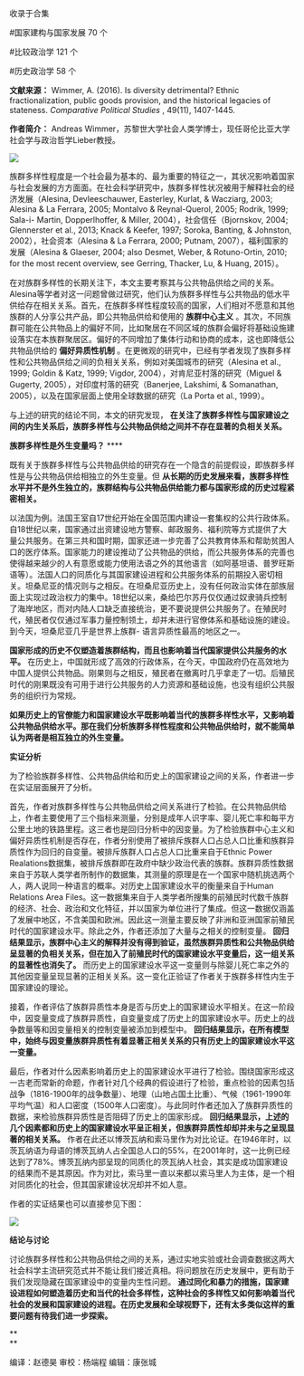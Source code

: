 

收录于合集

#国家建构与国家发展 70 个

#比较政治学 121 个

#历史政治学 58 个

**文献来源：** Wimmer, A. (2016). Is diversity detrimental? Ethnic
fractionalization, public goods provision, and the historical legacies of
stateness. _Comparative Political Studies_ , 49(11), 1407-1445.

  

 **作者简介：** Andreas Wimmer，苏黎世大学社会人类学博士，现任哥伦比亚大学社会学与政治哲学Lieber教授。

![](/images/69/2.png)

  

族群多样性程度是一个社会最为基本的、最为重要的特征之一，其状况影响着国家与社会发展的方方面面。在社会科学研究中，族群多样性状况被用于解释社会的经济发展（Alesina,
Devleeschauwer, Easterley, Kurlat, & Wacziarg, 2003; Alesina & La Ferrara,
2005; Montalvo & Reynal-Querol, 2005; Rodrik, 1999; Sala-i- Martin,
Dopperlhoffer, & Miller, 2004），社会信任（Bjornskov, 2004; Glennerster et al., 2013;
Knack & Keefer, 1997; Soroka, Banting, & Johnston, 2002），社会资本（Alesina & La
Ferrara, 2000; Putnam, 2007），福利国家的发展（Alesina & Glaeser, 2004; also Desmet,
Weber, & Rotuno-Ortin, 2010; for the most recent overview, see Gerring,
Thacker, Lu, & Huang, 2015）。

  

在对族群多样性的长期关注下，本文主要考察其与公共物品供给之间的关系。Alesina等学者对这一问题曾做过研究，他们认为族群多样性与公共物品的低水平供给存在相关关系。首先，在族群多样性程度较高的国家，人们相对不愿意和其他族群的人分享公共产品，即公共物品供给和使用的
**族群中心主义**
。其次，不同族群可能在公共物品上的偏好不同，比如聚居在不同区域的族群会偏好将基础设施建设落实在本族群聚居区。偏好的不同增加了集体行动和协商的成本，这也即降低公共物品供给的
**偏好异质性机制** 。在更微观的研究中，已经有学者发现了族群多样性和公共物品供给之间的负相关关系，例如对美国城市的研究（Alesina et al.,
1999; Goldin & Katz, 1999; Vigdor, 2004），对肯尼亚村落的研究（Miguel & Gugerty,
2005），对印度村落的研究（Banerjee, Lakshimi, & Somanathan, 2005），以及在国家层面上使用全球数据的研究（La
Porta et al., 1999）。

  

与上述的研究的结论不同，本文的研究发现， **在关注了族群多样性与国家建设之间的内生关系后，族群多样性与公共物品供给之间并不存在显著的负相关关系。**

  

 **族群多样性是外生变量吗？** ****

既有关于族群多样性与公共物品供给的研究存在一个隐含的前提假设，即族群多样性是与公共物品供给相独立的外生变量。但
**从长期的历史发展来看，族群多样性水平并不是外生独立的，族群结构与公共物品供给能力都与国家形成的历史过程紧密相关。**

  

以法国为例。法国王室自17世纪开始在全国范围内建设一套集权的公共行政体系。自18世纪以来，国家通过出资建设地方警察、邮政服务、福利院等方式提供了大量公共服务。在第三共和国时期，国家还进一步完善了公共教育体系和帮助贫困人口的医疗体系。国家能力的建设推动了公共物品的供给，而公共服务体系的完善也使得越来越少的人有意愿或能力使用法语之外的其他语言（如阿基坦语、普罗旺斯语等）。法国人口的同质化与其国家建设进程和公共服务体系的前期投入密切相关。坦桑尼亚的情况则与之相反。在坦桑尼亚历史上，没有任何政治实体在部族层面上实现过政治权力的集中。18世纪以来，桑给巴尔苏丹仅仅通过奴隶骑兵控制了海岸地区，而对内陆人口缺乏直接统治，更不要说提供公共服务了。在殖民时代，殖民者仅仅通过军事力量控制领土，却并未进行官僚体系和基础设施的建设。到今天，坦桑尼亚几乎是世界上族群-
语言异质性最高的地区之一。

  

 **国家形成的历史不仅塑造着族群结构，而且也影响着当代国家提供公共服务的水平。**
在历史上，中国就形成了高效的行政体系，在今天，中国政府仍在高效地为中国人提供公共物品。刚果则与之相反，殖民者在撤离时几乎拿走了一切。后殖民时代的刚果既没有可用于进行公共服务的人力资源和基础设施，也没有组织公共服务的组织行为常规。

  

**如果历史上的官僚能力和国家建设水平既影响着当代的族群多样性水平，又影响着公共物品供给水平。那在我们分析族群多样性程度和公共物品供给时，就不能简单认为两者是相互独立的外生变量。**

  

 **实证分析**

为了检验族群多样性、公共物品供给和历史上的国家建设之间的关系，作者进一步在实证层面展开了分析。

  

首先，作者对族群多样性与公共物品供给之间关系进行了检验。在公共物品供给上，作者主要使用了三个指标来测量，分别是成年人识字率、婴儿死亡率和每平方公里土地的铁路里程。这三者也是回归分析中的因变量。为了检验族群中心主义和偏好异质性机制是否存在，作者分别使用了被排斥族群人口占总人口比重和族群异质性作为回归的自变量。被排斥族群人口占总人口比重来自于Ethnic
Power
Realations数据集，被排斥族群即在政府中缺少政治代表的族群。族群异质性数据来自于苏联人类学者所制作的数据集，其测量的原理是在一个国家中随机挑选两个人，两人说同一种语言的概率。对历史上国家建设水平的衡量来自于Human
Relations Area
Files。这一数据集来自于人类学者所搜集的前殖民时代数千族群的经济、社会、政治和文化特征，并以国家为单位进行了集成。但这一数据仅涵盖了发展中地区，不含美国和欧洲。因此这一测量主要反映了非洲和亚洲国家前殖民时代的国家建设水平。除此之外，作者还添加了大量与之相关的控制变量。
**回归结果显示，族群中心主义的解释并没有得到验证，虽然族群异质性和公共物品供给呈显著的负相关关系，但在加入了前殖民时代的国家建设水平变量后，这一组关系的显著性也消失了。**
而历史上的国家建设水平这一变量则与除婴儿死亡率之外的其他因变量呈现显著的正相关关系。这一变化正验证了作者关于族群多样性内生于国家建设的理论。

  

接着，作者评估了族群异质性本身是否与历史上的国家建设水平相关。在这一阶段中，因变量变成了族群异质性，自变量变成了历史上的国家建设水平。历史上的战争数量等和因变量相关的控制变量被添加到模型中。
**回归结果显示，在所有模型中，始终与因变量族群异质性有着显著正相关关系的只有历史上的国家建设水平这一变量。**

  

最后，作者对什么因素影响着历史上的国家建设水平进行了检验。围绕国家形成这一古老而常新的命题，作者针对几个经典的假设进行了检验，重点检验的因素包括战争（1816-1900年的战争数量）、地理（山地占国土比重）、气候（1961-1990年平均气温）和人口密度（1500年人口密度）。与此同时作者还加入了族群异质性的数据，来检验族群异质性是否阻碍了历史上的国家形成。
**回归结果显示，上述的几个因素都和历史上的国家建设水平呈正相关，但族群异质性却却并未与之呈现显著的相关关系。**
作者在此还以博茨瓦纳和索马里作为对比论证。在1946年时，以茨瓦纳语为母语的博茨瓦纳人占全国总人口的55%，在2001年时，这一比例已经达到了78%。博茨瓦纳内部呈现的同质化的茨瓦纳人社会，其实是成功国家建设的结果而不是其原因。作为对比，索马里一直以来都以索马里人为主体，是一个相对同质化的社会，但其国家建设状况却并不如人意。

  

作者的实证结果也可以直接参见下图：

![](/images/69/3.png)

 **结论与讨论**

讨论族群多样性和公共物品供给之间的关系，通过实地实验或社会调查数据这两大社会科学主流研究范式并不能让我们接近真相。将问题放在历史发展中，更有助于我们发现隐藏在国家建设中的变量内生性问题。
**通过同化和暴力的措施，国家建设进程如何塑造着历史和当代的社会多样性，这种社会的多样性又如何影响着当代社会的发展和国家建设的进程。在历史发展和全球视野下，还有太多类似这样的重要问题有待我们进一步探索。**

 **  
**

编译：赵德昊 审校：杨端程 编辑：康张城

  

